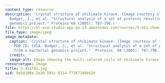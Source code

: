 ```yaml
---
content_type: resource
description: 'Crystal structure of shikimate kinase. (Image courtesy of PDB ID: 1VIA.
  Badger, J., et al. "Structural analysis of a set of proteins resulting from a bacterial
  genomics project." Proteins 60 (2005): 787-796.)'
file: https://ol-ocw-studio-app-qa.s3.amazonaws.com/courses/5-451-chemistry-of-biomolecules-i-fall-2005/9a5d108e2e30501c8114f7387340b52d_5-451f05.jpg
file_type: image/jpeg
image_metadata:
  caption: 'Crystal structure of shikimate kinase. (Image courtesy of the [RCSB PDB](http://www.pdb.org/).
    PDB ID: 1VIA. Badger, J., et al. "Structural analysis of a set of proteins resulting
    from a bacterial genomics project." _Proteins_ 60 (2005): 787-796.)'
  credit: ''
  image-alt: Image showing the multi-colored coils of shikimate kinase.
resourcetype: Image
title: 5-451f05.jpg
uid: 9a5d108e-2e30-501c-8114-f7387340b52d
---
```

